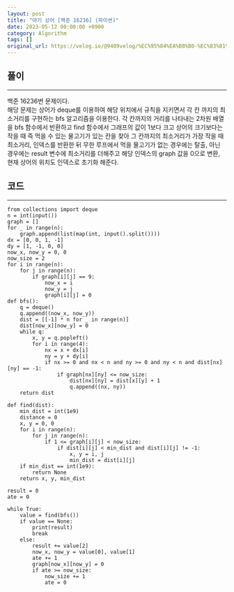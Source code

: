 ```yaml
---
layout: post
title: "아기 상어 [백준 16236] (파이썬)"
date: 2023-05-12 00:00:00 +0900
category: Algorithm
tags: []
original_url: https://velog.io/@9409velog/%EC%95%84%EA%B8%B0-%EC%83%81%EC%96%B4
---
```


## 풀이

---

백준 16236번 문제이다.  
해당 문제는 상어가 deque를 이용하여 해당 위치에서 규칙을 지키면서 각 칸 까지의 최소거리를 구현하는 bfs 알고리즘을 이용한다. 각 칸까지의 거리를 나타내는 2차원 배열을 bfs 함수에서 반환하고 find 함수에서 그래프의 값이 1보다 크고 상어의 크기보다는 작을 때 즉 먹을 수 있는 물고기가 있는 칸을 찾아 그 칸까지의 최소거리가 가장 작을 때 최소거리, 인덱스를 반환한 뒤 무한 루프에서 먹을 물고기가 없는 경우에는 탈출, 아닌 경우에는 result 변수에 최소거리를 더해주고 해당 인덱스의 graph 값을 0으로 변환, 현재 상어의 위치도 인덱스로 초기화 해준다.

## 코드

---

```
from collections import deque
n = int(input())
graph = []
for _ in range(n):
    graph.append(list(map(int, input().split())))
dx = [0, 0, 1, -1]
dy = [1, -1, 0, 0]
now_x, now_y = 0, 0
now_size = 2
for i in range(n):
    for j in range(n):
        if graph[i][j] == 9:
            now_x = i
            now_y = j
            graph[i][j] = 0
def bfs():
    q = deque()
    q.append((now_x, now_y))
    dist = [[-1] * n for _ in range(n)]
    dist[now_x][now_y] = 0
    while q:
        x, y = q.popleft()
        for i in range(4):
            nx = x + dx[i]
            ny = y + dy[i]
            if nx >= 0 and nx < n and ny >= 0 and ny < n and dist[nx][ny] == -1:
                if graph[nx][ny] <= now_size:
                    dist[nx][ny] = dist[x][y] + 1
                    q.append((nx, ny))
    return dist

def find(dist):
    min_dist = int(1e9)
    distance = 0
    x, y = 0, 0
    for i in range(n):
        for j in range(n):
            if 1 <= graph[i][j] < now_size:
                if dist[i][j] < min_dist and dist[i][j] != -1:
                    x, y = i, j
                    min_dist = dist[i][j]
    if min_dist == int(1e9):
        return None
    return x, y, min_dist

result = 0
ate = 0

while True:
    value = find(bfs())
    if value == None:
        print(result)
        break
    else:
        result += value[2]
        now_x, now_y = value[0], value[1]
        ate += 1
        graph[now_x][now_y] = 0
        if ate >= now_size:
            now_size += 1
            ate = 0
```

